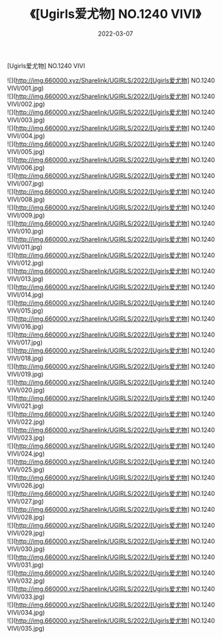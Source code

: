 ﻿---
layout: post
title:  《[Ugirls爱尤物] NO.1240 VIVI》
date:   2022-03-07
img: http://img.660000.xyz/Sharelink/UGIRLS/2022/[Ugirls爱尤物] NO.1240 VIVI/000.jpg
categories: [美女, 清纯, 唯美]
---

[Ugirls爱尤物] NO.1240 VIVI

 ![](http://img.660000.xyz/Sharelink/UGIRLS/2022/[Ugirls爱尤物] NO.1240 VIVI/001.jpg) <br>![](http://img.660000.xyz/Sharelink/UGIRLS/2022/[Ugirls爱尤物] NO.1240 VIVI/002.jpg) <br>![](http://img.660000.xyz/Sharelink/UGIRLS/2022/[Ugirls爱尤物] NO.1240 VIVI/003.jpg) <br>![](http://img.660000.xyz/Sharelink/UGIRLS/2022/[Ugirls爱尤物] NO.1240 VIVI/004.jpg) <br>![](http://img.660000.xyz/Sharelink/UGIRLS/2022/[Ugirls爱尤物] NO.1240 VIVI/005.jpg) <br>![](http://img.660000.xyz/Sharelink/UGIRLS/2022/[Ugirls爱尤物] NO.1240 VIVI/006.jpg) <br>![](http://img.660000.xyz/Sharelink/UGIRLS/2022/[Ugirls爱尤物] NO.1240 VIVI/007.jpg) <br>![](http://img.660000.xyz/Sharelink/UGIRLS/2022/[Ugirls爱尤物] NO.1240 VIVI/008.jpg) <br>![](http://img.660000.xyz/Sharelink/UGIRLS/2022/[Ugirls爱尤物] NO.1240 VIVI/009.jpg) <br>![](http://img.660000.xyz/Sharelink/UGIRLS/2022/[Ugirls爱尤物] NO.1240 VIVI/010.jpg) <br>![](http://img.660000.xyz/Sharelink/UGIRLS/2022/[Ugirls爱尤物] NO.1240 VIVI/011.jpg) <br>![](http://img.660000.xyz/Sharelink/UGIRLS/2022/[Ugirls爱尤物] NO.1240 VIVI/012.jpg) <br>![](http://img.660000.xyz/Sharelink/UGIRLS/2022/[Ugirls爱尤物] NO.1240 VIVI/013.jpg) <br>![](http://img.660000.xyz/Sharelink/UGIRLS/2022/[Ugirls爱尤物] NO.1240 VIVI/014.jpg) <br>![](http://img.660000.xyz/Sharelink/UGIRLS/2022/[Ugirls爱尤物] NO.1240 VIVI/015.jpg) <br>![](http://img.660000.xyz/Sharelink/UGIRLS/2022/[Ugirls爱尤物] NO.1240 VIVI/016.jpg) <br>![](http://img.660000.xyz/Sharelink/UGIRLS/2022/[Ugirls爱尤物] NO.1240 VIVI/017.jpg) <br>![](http://img.660000.xyz/Sharelink/UGIRLS/2022/[Ugirls爱尤物] NO.1240 VIVI/018.jpg) <br>![](http://img.660000.xyz/Sharelink/UGIRLS/2022/[Ugirls爱尤物] NO.1240 VIVI/019.jpg) <br>![](http://img.660000.xyz/Sharelink/UGIRLS/2022/[Ugirls爱尤物] NO.1240 VIVI/020.jpg) <br>![](http://img.660000.xyz/Sharelink/UGIRLS/2022/[Ugirls爱尤物] NO.1240 VIVI/021.jpg) <br>![](http://img.660000.xyz/Sharelink/UGIRLS/2022/[Ugirls爱尤物] NO.1240 VIVI/022.jpg) <br>![](http://img.660000.xyz/Sharelink/UGIRLS/2022/[Ugirls爱尤物] NO.1240 VIVI/023.jpg) <br>![](http://img.660000.xyz/Sharelink/UGIRLS/2022/[Ugirls爱尤物] NO.1240 VIVI/024.jpg) <br>![](http://img.660000.xyz/Sharelink/UGIRLS/2022/[Ugirls爱尤物] NO.1240 VIVI/025.jpg) <br>![](http://img.660000.xyz/Sharelink/UGIRLS/2022/[Ugirls爱尤物] NO.1240 VIVI/026.jpg) <br>![](http://img.660000.xyz/Sharelink/UGIRLS/2022/[Ugirls爱尤物] NO.1240 VIVI/027.jpg) <br>![](http://img.660000.xyz/Sharelink/UGIRLS/2022/[Ugirls爱尤物] NO.1240 VIVI/028.jpg) <br>![](http://img.660000.xyz/Sharelink/UGIRLS/2022/[Ugirls爱尤物] NO.1240 VIVI/029.jpg) <br>![](http://img.660000.xyz/Sharelink/UGIRLS/2022/[Ugirls爱尤物] NO.1240 VIVI/030.jpg) <br>![](http://img.660000.xyz/Sharelink/UGIRLS/2022/[Ugirls爱尤物] NO.1240 VIVI/031.jpg) <br>![](http://img.660000.xyz/Sharelink/UGIRLS/2022/[Ugirls爱尤物] NO.1240 VIVI/032.jpg) <br>![](http://img.660000.xyz/Sharelink/UGIRLS/2022/[Ugirls爱尤物] NO.1240 VIVI/033.jpg) <br>![](http://img.660000.xyz/Sharelink/UGIRLS/2022/[Ugirls爱尤物] NO.1240 VIVI/034.jpg) <br>![](http://img.660000.xyz/Sharelink/UGIRLS/2022/[Ugirls爱尤物] NO.1240 VIVI/035.jpg) <br>
